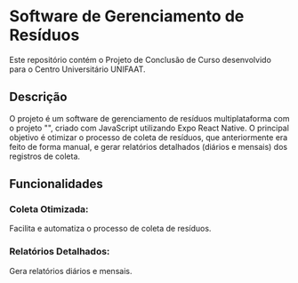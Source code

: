 # Software de Gerenciamento de Resíduos

Este repositório contém o Projeto de Conclusão de Curso desenvolvido para o Centro Universitário UNIFAAT.

## Descrição
O projeto é um software de gerenciamento de resíduos multiplataforma com o projeto "", criado com JavaScript utilizando Expo React Native. O principal objetivo é otimizar o processo de coleta de resíduos, que anteriormente era feito de forma manual, e gerar relatórios detalhados (diários e mensais) dos registros de coleta.

## Funcionalidades
### Coleta Otimizada:
Facilita e automatiza o processo de coleta de resíduos.
### Relatórios Detalhados:
Gera relatórios diários e mensais.
